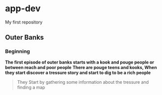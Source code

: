 # app-dev
My first repository
## Outer Banks
### Beginning
**The first episode of outer banks starts with a kook and pouge people or between reach and poor people**
**There are pouge teens and kooks, When they start discover a tressure story and start to dig to be a rich people**
>They Start by gathering some information about the tressure and finding a map 
